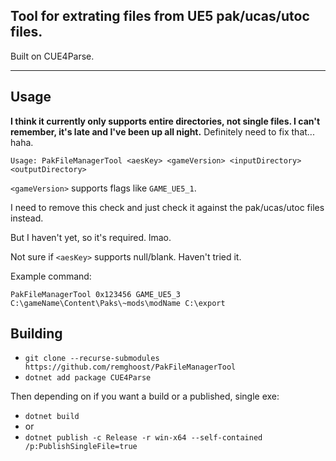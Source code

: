 ## Tool for extrating files from UE5 pak/ucas/utoc files.

Built on CUE4Parse.

---

## Usage

**I think it currently only supports entire directories, not single files. I can't remember, it's late and I've been up all night.** Definitely need to fix that... haha.

```
Usage: PakFileManagerTool <aesKey> <gameVersion> <inputDirectory> <outputDirectory>
```

`<gameVersion>` supports flags like `GAME_UE5_1`.

I need to remove this check and just check it against the pak/ucas/utoc files instead.

But I haven't yet, so it's required. lmao.

Not sure if `<aesKey>` supports null/blank. Haven't tried it.

Example command:

```
PakFileManagerTool 0x123456 GAME_UE5_3 C:\gameName\Content\Paks\~mods\modName C:\export
```

## Building
- `git clone --recurse-submodules https://github.com/remghoost/PakFileManagerTool`
- `dotnet add package CUE4Parse`

Then depending on if you want a build or a published, single exe:
- `dotnet build`
- or 
- `dotnet publish -c Release -r win-x64 --self-contained /p:PublishSingleFile=true`
